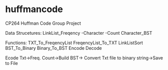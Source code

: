 # huffmancode
CP264 Huffman Code Group Project

Data Strucetures:
  LinkList_Freqency
    -Character
    -Count
  Character_BST
  
  
Functions:
  TXT_To_FreqencyList
  FreqencyList_To_TXT
  LinkListSort
  BST_To_Binary
  Binary_To_BST
  Encode
  Decode
  
Ecode
  Txt->Freq. Count->Build BST-> Convert Txt file to binary string->Save to File
  
